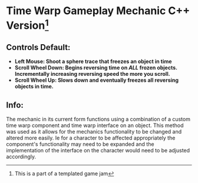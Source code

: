 # Time Warp Gameplay Mechanic C++ Version[^1]
[^1]: This is a part of a templated game jam

## Controls Default:
- **Left Mouse: Shoot a sphere trace that freezes an object in time**
- **Scroll Wheel Down: Begins reversing time on *ALL* frozen objects. Incrementally increasing reversing speed the more you scroll.**
- **Scroll Wheel Up: Slows down and eventually freezes all reversing objects in time.**

## Info:
The mechanic in its current form functions using a combination of a custom time warp component and time warp interface on an object.
This method was used as it allows for the mechanics functionality to be changed and altered more easily. Ie for a character to be affected appropriately
the component's functionality may need to be expanded and the implementation of the interface on the character would need to be adjusted accordingly.
